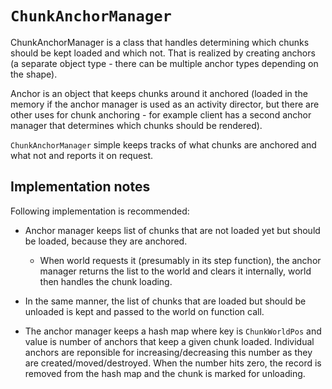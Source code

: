 # `ChunkAnchorManager`
ChunkAnchorManager is a class that handles determining which chunks should be kept loaded and which not. That is realized by creating anchors (a separate object type - there can be multiple anchor types depending on the shape).

Anchor is an object that keeps chunks around it anchored (loaded in the memory if the anchor manager is used as an activity director, but there are other uses for chunk anchoring - for example client has a second anchor manager that determines which chunks should be rendered).

`ChunkAnchorManager` simple keeps tracks of what chunks are anchored and what not and reports it on request.

## Implementation notes
Following implementation is recommended:
* Anchor manager keeps list of chunks that are not loaded yet but should be loaded, because they are anchored.
  * When world requests it (presumably in its step function), the anchor manager returns the list to the world and clears it internally, world then handles the chunk loading.
* In the same manner, the list of chunks that are loaded but should be unloaded is kept and passed to the world on function call.

* The anchor manager keeps a hash map where key is `ChunkWorldPos` and value is number of anchors that keep a given chunk loaded. Individual anchors are reponsible for increasing/decreasing this number as they are created/moved/destroyed. When the number hits zero, the record is removed from the hash map and the chunk is marked for unloading.